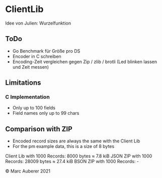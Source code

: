 # ClientLib

Idee von Julien: Wurzelfunktion

## ToDo
- Go Benchmark für Größe pro DS
- Encoder in C schreiben
- Encoding-Zeit vergleichen gegen Zip / zlib / brotli (Led blinken lassen und Zeit messen)

## Limitations
### C Implementation
- Only up to 100 fields
- Field names only up to 99 chars

## Comparison with ZIP
- Encoded record sizes are always the same with the Client Lib
- For the pm example data, this is a size of 8 bytes

Client Lib with 1000 Records:     8000 bytes ≈ 7.8 kiB
JSON ZIP with 1000 Records:       28009 bytes ≈ 27.4 kiB
BSON ZIP with 1000 Records:       -

© Marc Auberer 2021